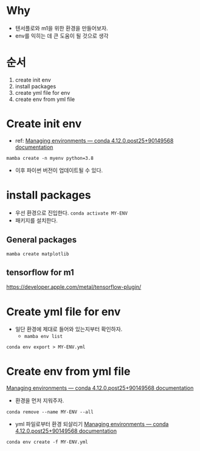 # Why 

- 텐서플로와 m1을 위한 환경을 만들어보자. 
- env를 익히는 데 큰 도움이 될 것으로 생각 

# 순서 
1. create init env 
2. install packages 
3. create yml file for env 
4. create env from yml file 

# Create init env 
- ref: [Managing environments — conda 4.12.0.post25+90149568 documentation](https://docs.conda.io/projects/conda/en/latest/user-guide/tasks/manage-environments.html#removing-an-environment)
```
mamba create -n myenv python=3.8
```
- 이후 파이썬 버전이 업데이트될 수 있다. 

# install packages
- 우선 환경으로 진입한다. `conda activate MY-ENV`
- 패키지를 설치한다. 

## General packages 
```
mamba create matplotlib 
```

## tensorflow for m1 
https://developer.apple.com/metal/tensorflow-plugin/

# Create yml file for env 
- 일단 환경에 제대로 들어와 있는지부터 확인하자. 
	- `mamba env list`
```
conda env export > MY-ENV.yml
```

# Create env from yml file 
[Managing environments — conda 4.12.0.post25+90149568 documentation](https://docs.conda.io/projects/conda/en/latest/user-guide/tasks/manage-environments.html#removing-an-environment)
- 환경을 먼저 지워주자. 
```
conda remove --name MY-ENV --all
```

- yml 파일로부터 환경 되살리기 
[Managing environments — conda 4.12.0.post25+90149568 documentation](https://docs.conda.io/projects/conda/en/latest/user-guide/tasks/manage-environments.html#creating-an-environment-from-an-environment-yml-file)
```
conda env create -f MY-ENV.yml
```

